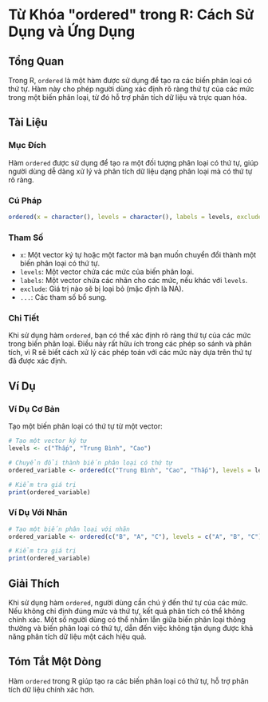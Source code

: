 <!--
Meta Description: # Từ Khóa "ordered" trong R: Cách Sử Dụng và Ứng Dụng ## Tổng Quan Trong R, `ordered` là một hàm được sử dụng để tạo ra các biến phân loại có thứ tự. ...
Meta Keywords: phân, một, loại, thứ, các
-->

# Từ Khóa "ordered" trong R: Cách Sử Dụng và Ứng Dụng

## Tổng Quan
Trong R, `ordered` là một hàm được sử dụng để tạo ra các biến phân loại có thứ tự. Hàm này cho phép người dùng xác định rõ ràng thứ tự của các mức trong một biến phân loại, từ đó hỗ trợ phân tích dữ liệu và trực quan hóa.

## Tài Liệu
### Mục Đích
Hàm `ordered` được sử dụng để tạo ra một đối tượng phân loại có thứ tự, giúp người dùng dễ dàng xử lý và phân tích dữ liệu dạng phân loại mà có thứ tự rõ ràng.

### Cú Pháp
```R
ordered(x = character(), levels = character(), labels = levels, exclude = NA, ...)
```

### Tham Số
- `x`: Một vector ký tự hoặc một factor mà bạn muốn chuyển đổi thành một biến phân loại có thứ tự.
- `levels`: Một vector chứa các mức của biến phân loại.
- `labels`: Một vector chứa các nhãn cho các mức, nếu khác với `levels`.
- `exclude`: Giá trị nào sẽ bị loại bỏ (mặc định là NA).
- `...`: Các tham số bổ sung.

### Chi Tiết
Khi sử dụng hàm `ordered`, bạn có thể xác định rõ ràng thứ tự của các mức trong biến phân loại. Điều này rất hữu ích trong các phép so sánh và phân tích, vì R sẽ biết cách xử lý các phép toán với các mức này dựa trên thứ tự đã được xác định.

## Ví Dụ
### Ví Dụ Cơ Bản
Tạo một biến phân loại có thứ tự từ một vector:
```R
# Tạo một vector ký tự
levels <- c("Thấp", "Trung Bình", "Cao")

# Chuyển đổi thành biến phân loại có thứ tự
ordered_variable <- ordered(c("Trung Bình", "Cao", "Thấp"), levels = levels)

# Kiểm tra giá trị
print(ordered_variable)
```

### Ví Dụ Với Nhãn
```R
# Tạo một biến phân loại với nhãn
ordered_variable <- ordered(c("B", "A", "C"), levels = c("A", "B", "C"), labels = c("Nhất", "Nhì", "Ba"))

# Kiểm tra giá trị
print(ordered_variable)
```

## Giải Thích
Khi sử dụng hàm `ordered`, người dùng cần chú ý đến thứ tự của các mức. Nếu không chỉ định đúng mức và thứ tự, kết quả phân tích có thể không chính xác. Một số người dùng có thể nhầm lẫn giữa biến phân loại thông thường và biến phân loại có thứ tự, dẫn đến việc không tận dụng được khả năng phân tích dữ liệu một cách hiệu quả.

## Tóm Tắt Một Dòng
Hàm `ordered` trong R giúp tạo ra các biến phân loại có thứ tự, hỗ trợ phân tích dữ liệu chính xác hơn.